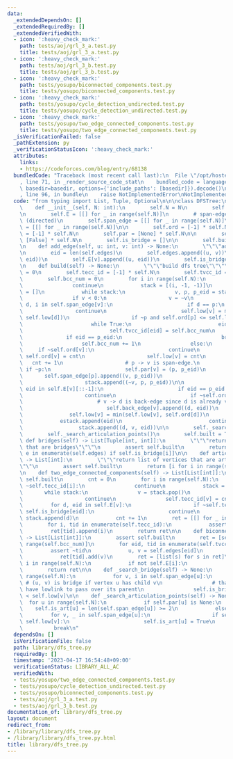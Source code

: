 ```yaml
---
data:
  _extendedDependsOn: []
  _extendedRequiredBy: []
  _extendedVerifiedWith:
  - icon: ':heavy_check_mark:'
    path: tests/aoj/grl_3_a.test.py
    title: tests/aoj/grl_3_a.test.py
  - icon: ':heavy_check_mark:'
    path: tests/aoj/grl_3_b.test.py
    title: tests/aoj/grl_3_b.test.py
  - icon: ':heavy_check_mark:'
    path: tests/yosupo/biconnected_components.test.py
    title: tests/yosupo/biconnected_components.test.py
  - icon: ':heavy_check_mark:'
    path: tests/yosupo/cycle_detection_undirected.test.py
    title: tests/yosupo/cycle_detection_undirected.test.py
  - icon: ':heavy_check_mark:'
    path: tests/yosupo/two_edge_connected_components.test.py
    title: tests/yosupo/two_edge_connected_components.test.py
  _isVerificationFailed: false
  _pathExtension: py
  _verificationStatusIcon: ':heavy_check_mark:'
  attributes:
    links:
    - https://codeforces.com/blog/entry/68138
  bundledCode: "Traceback (most recent call last):\n  File \"/opt/hostedtoolcache/PyPy/3.7.13/x64/site-packages/onlinejudge_verify/documentation/build.py\"\
    , line 71, in _render_source_code_stat\n    bundled_code = language.bundle(stat.path,\
    \ basedir=basedir, options={'include_paths': [basedir]}).decode()\n  File \"/opt/hostedtoolcache/PyPy/3.7.13/x64/site-packages/onlinejudge_verify/languages/python.py\"\
    , line 96, in bundle\n    raise NotImplementedError\nNotImplementedError\n"
  code: "from typing import List, Tuple, Optional\n\n\nclass DFSTree:\n    # cf: https://codeforces.com/blog/entry/68138\n\
    \    def __init__(self, N: int):\n        self.N = N\n        self.edges = []\n\
    \n        self.E = [[] for _ in range(self.N)]\n        # span-edge and back-edge\
    \ (directed)\n        self.span_edge = [[] for _ in range(self.N)]\n        self.back_edge\
    \ = [[] for _ in range(self.N)]\n\n        self.ord = [-1] * self.N\n        self.low\
    \ = [-1] * self.N\n        self.par = [None] * self.N\n\n        self.is_art =\
    \ [False] * self.N\n        self.is_bridge = []\n\n        self.built = False\n\
    \n    def add_edge(self, u: int, v: int) -> None:\n        \"\"\"add edge\"\"\"\
    \n        eid = len(self.edges)\n        self.edges.append((u, v))\n        self.E[u].append((v,\
    \ eid))\n        self.E[v].append((u, eid))\n        self.is_bridge.append(False)\n\
    \n    def build(self) -> None:\n        \"\"\"build dfs tree\"\"\"\n        cnt\
    \ = 0\n        self.tecc_id = [-1] * self.N\n        self.tvcc_id = [-1] * len(self.edges)\n\
    \        self.bcc_num = 0\n        for i in range(self.N):\n            if ~self.ord[i]:\n\
    \                continue\n            stack = [(i, -1, -1)]\n            estack\
    \ = []\n            while stack:\n                v, p, p_eid = stack.pop()\n\
    \                if v < 0:\n                    v = ~v\n                    for\
    \ d, i in self.span_edge[v]:\n                        if d == p:\n           \
    \                 continue\n                        self.low[v] = min(self.low[v],\
    \ self.low[d])\n                    if ~p and self.ord[p] <= self.low[v]:\n  \
    \                      while True:\n                            eid = estack.pop()\n\
    \                            self.tvcc_id[eid] = self.bcc_num\n              \
    \              if eid == p_eid:\n                                break\n     \
    \                   self.bcc_num += 1\n                else:\n               \
    \     if ~self.ord[v]:\n                        continue\n                   \
    \ self.ord[v] = cnt\n                    self.low[v] = cnt\n                 \
    \   cnt += 1\n                    # p -> v is span-edge.\n                   \
    \ if ~p:\n                        self.par[v] = (p, p_eid)\n                 \
    \       self.span_edge[p].append((v, p_eid))\n                        estack.append(p_eid)\n\
    \                    stack.append((~v, p, p_eid))\n\n                    for d,\
    \ eid in self.E[v][::-1]:\n                        if eid == p_eid:\n        \
    \                    continue\n                        if ~self.ord[d]:\n    \
    \                        # v -> d is back-edge since d is already visited.\n \
    \                           self.back_edge[v].append((d, eid))\n             \
    \               self.low[v] = min(self.low[v], self.ord[d])\n                \
    \            estack.append(eid)\n                            continue\n      \
    \                  stack.append((d, v, eid))\n\n        self._search_bridge()\n\
    \        self._search_articulation_points()\n        self.built = True\n\n   \
    \ def bridges(self) -> List[Tuple[int, int]]:\n        \"\"\"return list of edges\
    \ that are bridges\"\"\"\n        assert self.built\n        return [e for i,\
    \ e in enumerate(self.edges) if self.is_bridge[i]]\n\n    def articulation_points(self)\
    \ -> List[int]:\n        \"\"\"return list of vertices that are articulation points\"\
    \"\"\n        assert self.built\n        return [i for i in range(self.N) if self.is_art[i]]\n\
    \n    def two_edge_connected_components(self) -> List[List[int]]:\n        assert\
    \ self.built\n        cnt = 0\n        for i in range(self.N):\n            if\
    \ ~self.tecc_id[i]:\n                continue\n            stack = [i]\n     \
    \       while stack:\n                v = stack.pop()\n                if ~self.tecc_id[v]:\n\
    \                    continue\n                self.tecc_id[v] = cnt\n       \
    \         for d, eid in self.E[v]:\n                    if ~self.tecc_id[d] or\
    \ self.is_bridge[eid]:\n                        continue\n                   \
    \ stack.append(d)\n            cnt += 1\n        ret = [[] for _ in range(cnt)]\n\
    \        for i, tid in enumerate(self.tecc_id):\n            assert ~tid\n   \
    \         ret[tid].append(i)\n        return ret\n\n    def biconnected_components(self)\
    \ -> List[List[int]]:\n        assert self.built\n        ret = [set() for _ in\
    \ range(self.bcc_num)]\n        for eid, tid in enumerate(self.tvcc_id):\n   \
    \         assert ~tid\n            u, v = self.edges[eid]\n            ret[tid].add(u)\n\
    \            ret[tid].add(v)\n        ret = [list(s) for s in ret]\n        for\
    \ i in range(self.N):\n            if not self.E[i]:\n                ret.append([i])\n\
    \        return ret\n\n    def _search_bridge(self) -> None:\n        for u in\
    \ range(self.N):\n            for v, i in self.span_edge[u]:\n               \
    \ # (u, v) is bridge if vertex u has child v\n                # that does not\
    \ have lowlink to pass over its parent\n                self.is_bridge[i] = self.ord[u]\
    \ < self.low[v]\n\n    def _search_articulation_points(self) -> None:\n      \
    \  for u in range(self.N):\n            if self.par[u] is None:\n            \
    \    self.is_art[u] = len(self.span_edge[u]) >= 2\n            else:\n       \
    \         for v, _ in self.span_edge[u]:\n                    if self.ord[u] <=\
    \ self.low[v]:\n                        self.is_art[u] = True\n              \
    \          break\n"
  dependsOn: []
  isVerificationFile: false
  path: library/dfs_tree.py
  requiredBy: []
  timestamp: '2023-04-17 16:54:48+09:00'
  verificationStatus: LIBRARY_ALL_AC
  verifiedWith:
  - tests/yosupo/two_edge_connected_components.test.py
  - tests/yosupo/cycle_detection_undirected.test.py
  - tests/yosupo/biconnected_components.test.py
  - tests/aoj/grl_3_a.test.py
  - tests/aoj/grl_3_b.test.py
documentation_of: library/dfs_tree.py
layout: document
redirect_from:
- /library/library/dfs_tree.py
- /library/library/dfs_tree.py.html
title: library/dfs_tree.py
---
```

